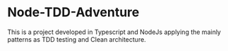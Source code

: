 # Node-TDD-Adventure
This is a project developed in Typescript and NodeJs applying the mainly patterns as TDD testing and Clean architecture.
